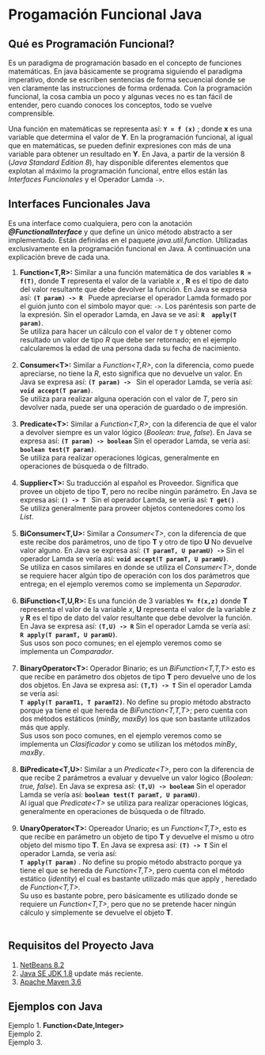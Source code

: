 # Progamación Funcional Java

## Qué es Programación Funcional?

Es un paradigma de programación basado en el concepto de funciones matemáticas. En java básicamente se programa siguiendo el paradigma imperativo, donde se escriben sentencias de forma secuencial donde se ven claramente las instrucciones de forma ordenada. Con la programación funcional, la cosa cambia un poco y algunas veces no es tan fácil de entender, pero cuando conoces los conceptos, todo se vuelve comprensible.

Una función en matemáticas se representa así:   **``Y = f (x)``** ;  donde **x** es una variable que determina el valor de **Y**. En la programación funcional, al igual que en matemáticas, se pueden definir expresiones con más de una variable para obtener un resultado en **Y**.
En Java, a partir de la versión 8 (*Java Standard Edition 8*), hay disponible diferentes elementos que explotan al máximo la programación funcional, entre ellos están las *Interfaces Funcionales* y el Operador Lamda `->`. 

## Interfaces Funcionales Java
Es una interface como cualquiera, pero con la anotación **_@FunctionalInterface_** y que define un único método abstracto a ser implementado. Están definidas en el paquete _java.util.function_. Utilizadas exclusivamente en la programación funcional en Java. A continuación una explicación breve de cada una.

1.  **Function<T,R>:** Similar a una función matemática de dos variables **`R = f(T)`**, donde **T** representa el valor de la variable *x* , **R** es el tipo de dato del valor resultante que debe devolver la función. En Java se expresa así: **`(T param) -> R `** Puede apreciarse el operador Lamda formado por el guión junto con el símbolo mayor que: `->`.  Los paréntesis son parte de la expresión. Sin el operador Lamda, en Java se ve así: **`R  apply(T param)`**. <br/>
Se utiliza para hacer un cálculo con el valor de `T` y obtener como resultado un valor de tipo _R_ que debe ser retornado; en el ejemplo calcularemos la edad de una persona dada su fecha de nacimiento.<br/><br/>
2.  **Consumer\<T>:** Similar a *Function<T,R>*, con la diferencia, como puede apreciarse, no tiene la *R*, esto significa que no devuelve un valor. En Java se expresa así: **`(T param) -> `**  Sin el operador Lamda, se vería así:  **`void accept(T param)`**.<br/>
Se utiliza para realizar alguna operación con el valor de *T*, pero sin devolver nada, puede ser una operación de guardado o de impresión.<br/><br/>
3.  **Predicate\<T>:** Similar a *Function<T,R>*, con la diferencia de que el valor a devolver siempre es un valor lógico (*Boolean:  true,  false*). En Java se expresa así: **`(T param) -> boolean`** Sin el operador Lamda, se vería así:  **`boolean test(T param)`**. <br/>Se utiliza para realizar operaciones lógicas, generalmente en operaciones de búsqueda o de filtrado.<br/><br/>
4.  **Supplier\<T>:** Su traducción al español es Proveedor. Significa que provee un objeto de tipo **T**, pero no recibe ningún parámetro. En Java se expresa así: **`() -> T `** Sin el operador Lamda, se vería así:  **`T get()`** .<br/>Se utiliza generalmente para proveer objetos contenedores como los *List*.<br/><br/>
5.  **BiConsumer<T,U>:** Similar a *Consumer\<T>*, con la diferencia de que este recibe dos parámetros, uno de tipo **T** y otro de tipo **U** No devuelve valor alguno. En Java se expresa así:  **`(T paramT, U paramU) ->`**  Sin el operador Lamda se vería así:  **`void accept(T paramT, U paramU)`**.<br/>Se utiliza en casos similares en donde se utiliza el *Consumer\<T>*, donde se requiere hacer algún tipo de operación con los dos parámetros que entrega; en el ejemplo veremos como se implementa un *Separador*.<br/><br/>
6.  **BiFunction\<T,U,R>:** Es una función de 3 variables **``Y= f(x,z)``** donde **T** representa el valor de la variable *x*, **U** representa el valor de la variable *z* y **R** es el tipo de dato del valor resultante que debe devolver la función. En Java se expresa así:  **`(T,U) -> R`** Sin el operador Lamda se vería así: **` R apply(T paramT, U paramU)`**. <br/> Sus usos son poco comunes; en el ejemplo veremos como se implementa un *Comparador*.<br/><br/>
7.  **BinaryOperator\<T>:** Operador Binario; es un *BiFunction<T,T,T>* esto es que recibe en parámetro dos objetos de tipo **T** pero devuelve uno de los dos objetos. En Java se expresa así:  **`(T,T) -> T`** Sin el operador Lamda se vería así:<br/>  **`T apply(T paramT1, T paramT2)`**. No define su propio método abstracto porque ya tiene el que hereda de *BiFunction<T,T,T>*; pero cuenta con dos métodos estáticos (*minBy, maxBy*) los que son bastante utilizados más que apply.<br/> Sus usos son poco comunes, en el ejemplo veremos como se implementa un *Clasificador* y como se utilizan los métodos *minBy*, *maxBy*. <br/><br/>
8.  **BiPredicate<T,U>:**  Similar a un *Predicate\<T>*, pero con la diferencia de que recibe 2 parámetros a evaluar y devuelve un valor lógico (*Boolean:  true,  false*).  En Java se expresa así:  **`(T,U) -> boolean`**  Sin el operador Lamda se vería así:                 **`boolean test(T paramT, U paramU)`**.<br/> Al igual que *Predicate\<T>* se utiliza para realizar operaciones lógicas, generalmente en operaciones de búsqueda o de filtrado.<br/><br/>
9.  **UnaryOperator\<T>:**  Opereador Unario; es un *Function<T,T>*, esto es que recibe en parámetro un objeto de tipo **T** y devuelve el mismo u otro objeto del mismo tipo **T**.  En Java se expresa así:  **`(T) -> T`**  Sin el operador Lamda, se vería así: <br/> **`T apply(T param)`** .  No define su propio método abstracto porque ya tiene el que se hereda de *Function<T,T>*, pero cuenta con el método estático (*identity*) el cual es bastante utilizado más que apply , heredado de *Function<T,T>*.<br/>Su uso es bastante pobre, pero básicamente es utilizado donde se requiere un *Function<T,T>*, pero que no se pretende hacer ningún cálculo y simplemente se devuelve el objeto **T**. <br/><br/>

## Requisitos del Proyecto Java
1. [NetBeans 8.2](https://netbeans.org/downloads/)
2. [Java SE JDK 1.8](https://www.oracle.com/technetwork/java/javase/downloads/jdk8-downloads-2133151.html?fbclid=IwAR21GQMtgfZY7ZzLscX538bwGPkzqT8ap2jXCFUy0Ycnmxqy4hEDja7XPJo) update más reciente.
3. [Apache Maven 3.6](https://www-us.apache.org/dist/maven/maven-3/3.6.0/binaries/apache-maven-3.6.0-bin.zip?fbclid=IwAR2pO8S7v5Frm0eKYDoTemFWSu7w0fIYOIXsDrmrthNlUKGHQbF6uN5TkoM)

## Ejemplos con Java
Ejemplo 1. **Function<Date,Integer>**<br/>
Ejemplo 2. <br/>
Ejemplo 3. <br/>
